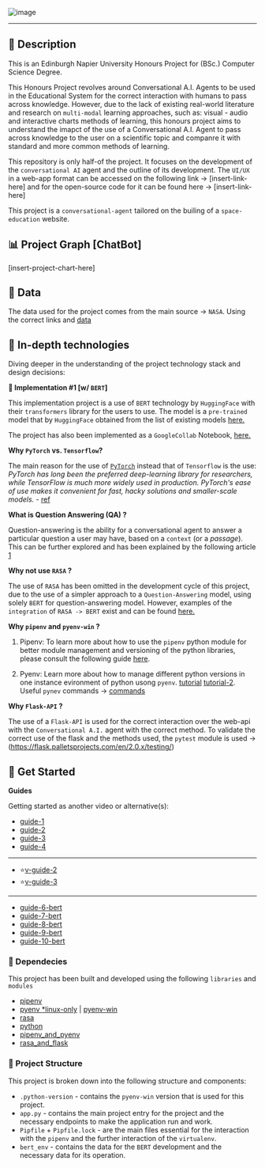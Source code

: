 ![image](https://user-images.githubusercontent.com/20924663/149317090-2482101c-87f2-4fdc-aecc-80e088b66f30.png)

---

## 📜 Description

This is an Edinburgh Napier University Honours Project for (BSc.) Computer Science Degree. 

This Honours Project revolves around Conversational A.I. Agents to be used in the Educational System for the correct interaction with humans to pass across knowledge. However, due to the lack of existing real-world literature and research on `multi-modal` learning approaches, such as: visual - audio and interactive charts methods of learning, this honours project aims to understand the imapct of the use of a Conversational A.I. Agent to pass across knowledge to the user on a scientific topic and companre it with standard and more common methods of learning.

This repository is only half-of the project. It focuses on the development of the `conversational AI` agent and the outline of its development. The `UI/UX` in a web-app format can be accessed on the following link -> [insert-link-here] and for the open-source code for it can be found here -> [insert-link-here]

This project is a `conversational-agent` tailored on the builing of a `space-education` website.

## 📊 Project Graph [ChatBot]

[insert-project-chart-here]

## 📃 Data

The data used for the project comes from the main source -> `NASA`. Using the correct links and [data](https://solarsystem.nasa.gov/moons/saturn-moons/titan/overview/)

## 🔭 In-depth technologies

Diving deeper in the understanding of the project technology stack and design decisions:

**📌 Implementation #1 [w/ `BERT`]**

This implementation project is a use of `BERT` technology by `HuggingFace` with their `transformers` library for the users to use. The model is a `pre-trained` model that by `HuggingFace` obtained from the list of existing models [here.](https://huggingface.co/models)

The project has also been implemented as a `GoogleCollab` Notebook, [here.](https://colab.research.google.com/drive/1BkZXC41xG9hDmCmkJHKnHr3bu_RH0gAO?usp=sharing)

**Why `PyTorch` vs. `Tensorflow`?**

The main reason for the use of [`PyTorch`](https://pytorch.org/) instead that of `Tensorflow` is the use: _PyTorch has long been the preferred deep-learning library for researchers, while TensorFlow is much more widely used in production. PyTorch's ease of use makes it convenient for fast, hacky solutions and smaller-scale models._ - [ref](https://www.udacity.com/blog/2020/05/pytorch-vs-tensorflow-what-you-need-to-know.html)

**What is Question Answering (QA) ?**

Question-answering is the ability for a conversational agent to answer a particular question a user may have, based on a `context` (or a _passage_). This can be further explored and has been explained by the following article [1](https://blog.marketmuse.com/glossary/question-answering-definition/)

**Why not use `RASA` ?**

The use of `RASA` has been omitted in the development cycle of this project, due to the use of a simpler approach to a `Question-Answering` model, using solely `BERT` for question-answering model. However, examples of the `integration` of `RASA -> BERT` exist and can be found [here.](https://rasa.com/blog/how-to-benchmark-bert/)

**Why `pipenv` and `pyenv-win` ?**

1. Pipenv: To learn more about how to use the `pipenv` python module for better module management and versioning of the python libraries, please consult the following guide [here](https://pipenv-fork.readthedocs.io/en/latest/basics.html).

2. Pyenv: Learn more about how to manage different python versions in one instance evironment of python usong `pyenv`. [tutorial](https://switowski.com/blog/pyenv) [tutorial-2](https://realpython.com/intro-to-pyenv/). Useful `pynev` commands -> [commands](https://github.com/pyenv/pyenv/blob/master/COMMANDS.md)

**Why `Flask-API` ?**

The use of a `Flask-API` is used for the correct interaction over the web-api with the `Conversational A.I.` agent with the correct method. To validate the correct use of the flask and the methods used, the `pytest` module is used -> (https://flask.palletsprojects.com/en/2.0.x/testing/)

## 🚀 Get Started

**Guides**

Getting started as another video or alternative(s):

- [guide-1](https://www.machinelearningplus.com/nlp/chatbot-with-rasa-and-spacy/)
- [guide-2](https://towardsdatascience.com/create-chatbot-using-rasa-part-1-67f68e89ddad)
- [guide-3](https://medium.com/co-learning-lounge/step-by-step-guide-to-install-rasa-x-in-windows-without-docker-85da8502bce)
- [guide-4](https://medium.com/analytics-vidhya/deploying-rasa-chatbot-on-heroku-using-docker-7199bf16c219)

---

- ⭐[v-guide-2](https://www.youtube.com/watch?v=Nk9K4s8g9yQ)
- ⭐[v-guide-3](https://www.youtube.com/watch?v=sazsWmP2d3o)

---

- [guide-6-bert](https://github.com/allenai/scibert)
- [guide-7-bert](https://github.com/rsvp-ai/bertserini)
- [guide-8-bert](https://huggingface.co/models)
- [guide-9-bert](https://aclanthology.org/N19-4013/)
- [guide-10-bert](https://towardsdatascience.com/how-to-train-a-bert-model-from-scratch-72cfce554fc6)

### 📌 Dependecies

This project has been built and developed using the following `libraries` and `modules`

- [pipenv](https://pypi.org/project/pipenv/)
- [pyenv *linux-only](https://github.com/pyenv/pyenv) | [pyenv-win](https://github.com/pyenv-win/pyenv-win#installation)
- [rasa](https://pypi.org/project/rasa/)
- [python](https://www.python.org/downloads/)
- [pipenv_and_pyenv](https://hackernoon.com/reaching-python-development-nirvana-bb5692adf30c)
- [rasa_and_flask](https://www.skcript.com/svr/rasa-flask-together-forever/)

### 📂 Project Structure

This project is broken down into the following structure and components:

- `.python-version` - contains the `pyenv-win` version that is used for this project.
- `app.py` - contains the main project entry for the project and the necessary endpoints to make the application run and work.
- `Pipfile` + `Pipfile.lock` - are the main files essential for the interaction with the `pipenv` and the further interaction of the `virtualenv`.
- `bert_env` - contains the data for the `BERT` development and the necessary data for its operation.